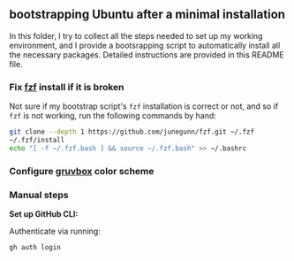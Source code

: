 ## bootstrapping Ubuntu after a minimal installation

In this folder, I try to collect all the steps needed to set up my working environment, and I provide a bootsrapping script to automatically install all the necessary packages. Detailed instructions are provided in this README file.

### Fix  [fzf](https://github.com/junegunn/fzf) install if it is broken

Not sure if my bootstrap script's `fzf` installation is correct or not, and so if `fzf` is not working, run the following commands by hand:

```bash
git clone --depth 1 https://github.com/junegunn/fzf.git ~/.fzf
~/.fzf/install
echo "[ -f ~/.fzf.bash ] && source ~/.fzf.bash" >> ~/.bashrc
```

### Configure [gruvbox](https://github.com/morhetz/gruvbox) color scheme



### Manual steps

**Set up GitHub CLI:**

Authenticate via running:

```bash
gh auth login
```
